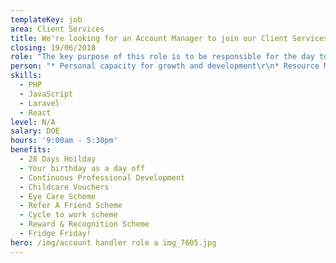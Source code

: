 ```yaml
---
templateKey: job
area: Client Services
title: We're looking for an Account Manager to join our Client Services team.
closing: 19/06/2018
role: "The key purpose of this role is to be responsible for the day to day management of Client accounts. \r\r\n\nOther responsibilities will include:\r\n\n* Building and maintaining strong Client relationships and to be the first point of contact for the Client on day to day matters.\r\n* Making steps to build relationships beyond the core Client contacts (for future opportunities).\r\n* Responsibility for providing team support across the business to ensure that we meet our deliverables.\r\n* Presenting (verbally and in writing) the Agency's proposals and recommendations effectively, logically and concisely.\r\n* Thinking proactively on behalf of the Client and RLA, considering new marketing initiatives.\r\n* Negotiating and gaining approval from the Client for all projects and creative work and to ensure that work is carried out to these agreements.\r\n* Responsibility for the day to day management and development of direct reports.\r\n* Responsibility for day to day budget management, monitoring all job costs, and obtaining approval before spend is committed.\r\n* Identifying opportunities across the group to sell initiatives and projects to the client.\r\n* Negotiating all in costs to get the best possible rates.\r\n* Accountable for trafficking digital requests, website updates, bug fixes and development projects through the digital department. \r\n* On completion of each job ensure a case study including details of the client brief, our solution and the results is written up.\r\n\n\n\n![null](/img/2.png)\n\nyoutube iO41wTyhrko"
person: "* Personal capacity for growth and development\r\n* Resource Management Experience\r\n* Ability to Travel in the UK\r\n* Understanding of the basic elements of advertising and marketing\r\n* Excellent organisational skills\r\n* Creative flair and keen eye for detail \r\n* Understanding of digital projects and processes\r\n* Self-motivated\r\n* Ability to work flexibly, on own initiative and as part of a team\r\n* First class ability to prioritise and manage own workload\r\n* Experience of agency processes and systems\r\n* Ability to build strong client relationships\r\n*"
skills:
  - PHP
  - JavaScript
  - Laravel
  - React
level: N/A
salary: DOE
hours: '9:00am - 5:30pm'
benefits:
  - 28 Days Hoilday
  - Your birthday as a day off
  - Continuous Professional Development
  - Childcare Vouchers
  - Eye Care Scheme
  - Refer A Friend Scheme
  - Cycle to work scheme
  - Reward & Recognition Scheme
  - Fridge Friday!
hero: /img/account handler role a img_7605.jpg
---
```


